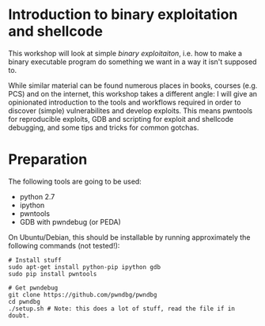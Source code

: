 # Introduction to binary exploitation and shellcode

This workshop will look at simple *binary exploitaiton*, i.e. how to make a
binary executable program do something we want in a way it isn't supposed to.

While similar material can be found numerous places in books, courses (e.g.
PCS) and on the internet, this workshop takes a different angle: I will give
an opinionated introduction to the tools and workflows required in order to
discover (simple) vulnerabilites and develop exploits. This means pwntools for
reproducible exploits, GDB and scripting for exploit and shellcode debugging,
and some tips and tricks for common gotchas.

# Preparation

The following tools are going to be used:

* python 2.7
* ipython
* pwntools
* GDB with pwndebug (or PEDA)

On Ubuntu/Debian, this should be installable by running approximately the following commands (not tested!):
```
# Install stuff
sudo apt-get install python-pip ipython gdb
sudo pip install pwntools

# Get pwndebug
git clone https://github.com/pwndbg/pwndbg
cd pwndbg
./setup.sh # Note: this does a lot of stuff, read the file if in doubt.
```
